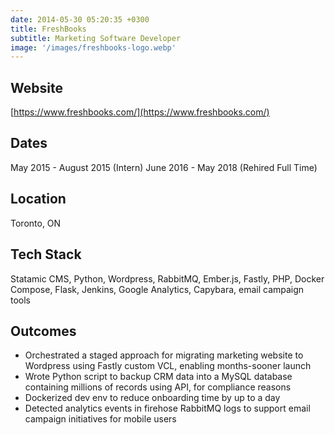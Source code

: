 ```yaml
---
date: 2014-05-30 05:20:35 +0300
title: FreshBooks
subtitle: Marketing Software Developer
image: '/images/freshbooks-logo.webp'
---
```


## Website
[https://www.freshbooks.com/](https://www.freshbooks.com/)

## Dates

May 2015 - August 2015 (Intern)
June 2016 - May 2018 (Rehired Full Time)

## Location

Toronto, ON

## Tech Stack

Statamic CMS, Python, Wordpress, RabbitMQ, Ember.js, Fastly, PHP, Docker Compose, Flask, Jenkins, Google Analytics, Capybara, email campaign tools

## Outcomes

- Orchestrated a staged approach for migrating marketing website to Wordpress using Fastly custom VCL, enabling months-sooner launch
- Wrote Python script to backup CRM data into a MySQL database containing millions of records using API, for compliance reasons
- Dockerized dev env to reduce onboarding time by up to a day
- Detected analytics events in firehose RabbitMQ logs to support email campaign initiatives for mobile users